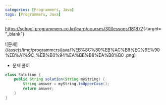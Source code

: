 ```yaml
---
categories: [Programmers, Java]
tags: [Programmers, Java] 
---
```


<https://school.programmers.co.kr/learn/courses/30/lessons/181877>{:target="_blank"}

![문제](/assets/img/programmers/java/%EB%8C%80%EB%AC%B8%EC%9E%90%EB%A1%9C_%EB%B0%94%EA%BE%B8%EA%B8%B0
.png)

- 문제 풀이

```java
class Solution {
    public String solution(String myString) {
        String answer = myString.toUpperCase();
        return answer;
    }
}
```